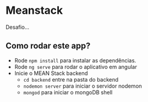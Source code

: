# Meanstack

Desafio...

## Como rodar este app?
- Rode `npm install` para instalar as dependências.
- Rode `ng serve` para rodar o aplicativo em angular
- Inicie o MEAN Stack backend
  - `cd backend` entre na pasta do backend
  - `nodemon server` para iniciar o servidor nodemon
  - `mongod` para iniciar o mongoDB shell
